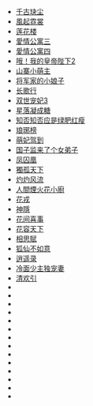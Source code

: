 
- [千古玦尘](https://www.youtube.com/watch?v=vhDjZoe8pts&list=PLb8w8KsDSK1xjiPSBpAevyfSxgiotHBaE&index=5)
- [風起霓裳](https://www.youtube.com/watch?v=Rp7c8xRwqrI&list=PLb8w8KsDSK1zXo3IHbgl6lzQFSAMYpTkB&index=1&t=200s)
- [莲花楼](https://www.youtube.com/watch?v=IC7wirpWiKM&list=PLb8w8KsDSK1yrl8xB8ac0JIjfh4N6FM9N&index=1&t=150s)
- [愛情公寓三](https://www.youtube.com/watch?v=j7PRj2xJrB4&list=PLn7ueQx7cc2zrQcKT1afy9szSlemLRUTa&index=2&t=200s)
- [愛情公寓四](https://www.youtube.com/watch?v=rLvF8G9D9JQ&list=PLn7ueQx7cc2yQC7bv9Cq132ZYT_eYKsao&index=2&t=200s)
- [哦！我的皇帝陛下2](https://www.youtube.com/watch?v=GfupKTqEeUs&list=PLn7ueQx7cc2zfmBSAKgQyuua_5jCCU_Yi&index=2&t=200s)
- [山寨小萌主](https://www.youtube.com/watch?v=50mX9gSCqA0&list=PLn7ueQx7cc2x5IbSVrnpPNhG5fgDJp6mf&index=2&t=200s)
- [将军家的小娘子](https://www.youtube.com/watch?v=gmBDPuaRvMw&list=PLn7ueQx7cc2zpI28adCoOil9SL86P1yhE&index=2&t=200s)
- [长歌行](https://www.youtube.com/watch?v=fnE6dkbzEZA&list=PLn7ueQx7cc2zHZqa6g9_CVUNQc62hcHDD&index=1&t=201s)
- [双世宠妃3](https://www.youtube.com/watch?v=qCJ3etriB7k&list=PLn7ueQx7cc2zCXV8Jhniyoc990bYGQeDQ&index=1&t=328s)
- [星落凝成糖](https://www.youtube.com/watch?v=iWZMW_HiZ-0&list=PLn7ueQx7cc2zO74P780DXKjEhhqb5RS2x&index=1&t=825s)
- [知否知否应是绿肥红瘦](https://www.youtube.com/watch?v=BBrxzppvreI&list=PLn7ueQx7cc2wkC03NjiaNpIJUBP2M4cmT&index=1&t=209s)
- [琅琊榜](https://www.youtube.com/watch?v=x-gVdZAVNUA&list=PLtt_YYUGi1gXRt2XVJZrHDBkZECcfmuAJ&index=1&t=1668s)
- [萌妃驾到](https://www.youtube.com/watch?v=zVt_Ny74LZ0&list=PLATwx1z00HsdFwYHO4ETX6_vCRBRp_TcZ&index=1)
- [国子监来了个女弟子](https://www.youtube.com/watch?v=5e-QYO4sCA0&list=PLuidrAcAGAOPvhSJC_CAsOO7NB2FtB8p2&index=1)
- [凤囚凰](https://www.youtube.com/watch?v=z_uq7fNAsi4&list=PLAfof34K3azXa4ttVF_XF5ZplNhTeW5PI)
- [獨孤天下](https://www.youtube.com/watch?v=95NlBT9wKZk&list=PLn7ueQx7cc2zLmWNzsyb2CDP4K92gwdMI)
- [灼灼风流](https://www.youtube.com/watch?v=7fd0y2bsi9A&list=PLMX26aiIvX5oHqbBa0SHGY3YyG-Ck8lwT)
- [人間煙火花小廚](https://www.youtube.com/watch?v=otWVdzF3XvU&list=PLMGUWmBBghZwSnNAj-H1zXlMd17ZFqc_J&index=1)
- [花戎](https://www.youtube.com/watch?v=a2dFbeKdOAY&list=PLlCrV9TCfzMbwkI945tIriAk2WfPrmOky)
- [神隱](https://www.youtube.com/watch?v=xsnFrr5GJ-4&list=PLRBClVey5BqxXUyIqXnpk9h4fojdBCkJo&index=1&t=1686s)
- [花间喜事](https://www.youtube.com/watch?v=4SkhdYAtQ_c&list=PLsUZkNuEg38Srn0xi8FdRLGHurpDuTfuY&index=1)
- [花容天下](https://www.youtube.com/watch?v=QNFX5uEdyUg&list=PLsUZkNuEg38Th3b4MxlEtAynVK3sxN673&index=1)
- [相思賦](https://www.youtube.com/watch?v=PskVbn4-ZwI&list=PLsUZkNuEg38Sf8WXSV_OgShH7BEi7p1ov&index=1&t=1357s)
- [狐仙不如意](https://www.youtube.com/watch?v=ifRuPILT4dM&list=PLsUZkNuEg38T9barwp5B2RFXQpUN_stay&index=1&t=1664s)
- [逍遥录](https://www.youtube.com/watch?v=l90Yvs9o_fM&list=PLsUZkNuEg38QrYj3rMuFb9NmLwSWH4QBl&index=1&t=715s)
- [冷面少主独宠妻](https://www.youtube.com/watch?v=QwBeofETRPY&list=PLsUZkNuEg38Rjz8_dGSLKvZCNDvGrvFOX&index=1)
- [清欢引](https://www.youtube.com/watch?v=LczDLjmy0FM&list=PLO2Wpfuvd4dGAr5QO_CrPE_UtMFOyJT_G&index=1&t=1383s)
- []()
- []()
- []()
- []()
- []()
- []()
- []()
- []()
- []()
- []()
- []()
- []()
- []()
- []()


